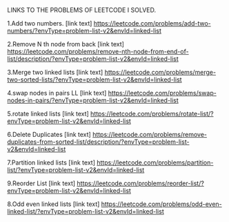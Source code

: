 LINKS TO THE PROBLEMS OF LEETCODE I SOLVED.

1.Add two numbers.
[link text] https://leetcode.com/problems/add-two-numbers/?envType=problem-list-v2&envId=linked-list

2.Remove N th node from back
[link text] https://leetcode.com/problems/remove-nth-node-from-end-of-list/description/?envType=problem-list-v2&envId=linked-list

3.Merge two linked lists
[link text] https://leetcode.com/problems/merge-two-sorted-lists/?envType=problem-list-v2&envId=linked-list

4.swap nodes in pairs LL 
[link text] https://leetcode.com/problems/swap-nodes-in-pairs/?envType=problem-list-v2&envId=linked-list

5.rotate linked lists
[link text] https://leetcode.com/problems/rotate-list/?envType=problem-list-v2&envId=linked-list

6.Delete Duplicates
[link text] https://leetcode.com/problems/remove-duplicates-from-sorted-list/description/?envType=problem-list-v2&envId=linked-list

7.Partition linked lists
[link text] https://leetcode.com/problems/partition-list/?envType=problem-list-v2&envId=linked-list

9.Reorder List
[link text] https://leetcode.com/problems/reorder-list/?envType=problem-list-v2&envId=linked-list

8.Odd even linked lists
[link text] https://leetcode.com/problems/odd-even-linked-list/?envType=problem-list-v2&envId=linked-list
